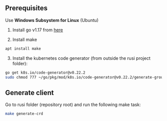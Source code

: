 ## Prerequisites
Use **Windows Subsystem for Linux** (Ubuntu)

1. Install go v1.17 from [here](https://golang.org/doc/install)

2. Install make 
```bash
apt install make
```
3. Install the kubernetes code generator (from outside the rusi project folder):
```bash
go get k8s.io/code-generator@v0.22.2
sudo chmod 777 ~/go/pkg/mod/k8s.io/code-generator@v0.22.2/generate-groups.sh
```


## Generate client
Go to rusi folder (repository root) and run the following make task:
```bash
make generate-crd
```